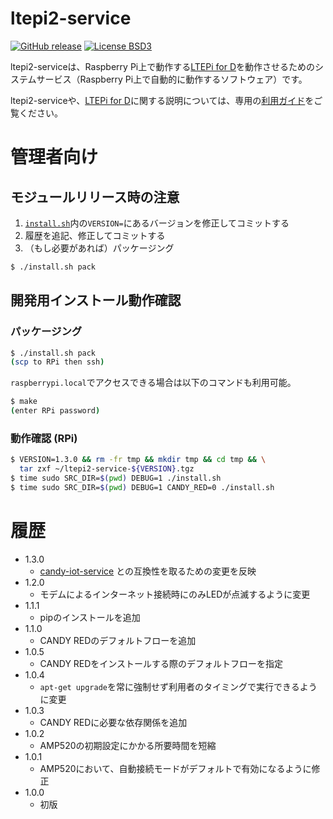 ltepi2-service
===

[![GitHub release](https://img.shields.io/github/release/CANDY-LINE/ltepi2-service.svg)](https://github.com/CANDY-LINE/ltepi2-service/releases/latest)
[![License BSD3](https://img.shields.io/github/license/CANDY-LINE/ltepi2-service.svg)](http://opensource.org/licenses/BSD-3-Clause)

ltepi2-serviceは、Raspberry Pi上で動作する[LTEPi for D](http://www.candy-line.io/proandsv.html#ltepiford)を動作させるためのシステムサービス（Raspberry Pi上で自動的に動作するソフトウェア）です。

ltepi2-serviceや、[LTEPi for D](http://www.candy-line.io/proandsv.html#ltepiford)に関する説明については、専用の[利用ガイド](https://github.com/CANDY-LINE/LTEPi2-info/blob/master/README.md)をご覧ください。

# 管理者向け
## モジュールリリース時の注意
1. [`install.sh`](install.sh)内の`VERSION=`にあるバージョンを修正してコミットする
1. 履歴を追記、修正してコミットする
1. （もし必要があれば）パッケージング
```bash
$ ./install.sh pack
```

## 開発用インストール動作確認
### パッケージング

```bash
$ ./install.sh pack
(scp to RPi then ssh)
```

`raspberrypi.local`でアクセスできる場合は以下のコマンドも利用可能。
```bash
$ make
(enter RPi password)
```

### 動作確認 (RPi)

```bash
$ VERSION=1.3.0 && rm -fr tmp && mkdir tmp && cd tmp && \
  tar zxf ~/ltepi2-service-${VERSION}.tgz
$ time sudo SRC_DIR=$(pwd) DEBUG=1 ./install.sh
$ time sudo SRC_DIR=$(pwd) DEBUG=1 CANDY_RED=0 ./install.sh
```

# 履歴
* 1.3.0
    - [candy-iot-service](https://github.com/CANDY-LINE/candy-iot-service) との互換性を取るための変更を反映
* 1.2.0
    - モデムによるインターネット接続時にのみLEDが点滅するように変更
* 1.1.1
    - pipのインストールを追加
* 1.1.0
    - CANDY REDのデフォルトフローを追加
* 1.0.5
    - CANDY REDをインストールする際のデフォルトフローを指定
* 1.0.4
    - `apt-get upgrade`を常に強制せず利用者のタイミングで実行できるように変更
* 1.0.3
    - CANDY REDに必要な依存関係を追加
* 1.0.2
    - AMP520の初期設定にかかる所要時間を短縮
* 1.0.1
    - AMP520において、自動接続モードがデフォルトで有効になるように修正
* 1.0.0
    - 初版
